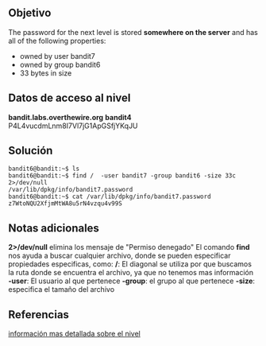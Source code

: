 ## Objetivo
The password for the next level is stored **somewhere on the server** and has all of the following properties:
-   owned by user bandit7
-   owned by group bandit6
-   33 bytes in size

## Datos de acceso al nivel
**bandit.labs.overthewire.org**
**bandit4**
P4L4vucdmLnm8I7Vl7jG1ApGSfjYKqJU

## Solución
```bash()
bandit6@bandit:~$ ls
bandit6@bandit:~$ find /  -user bandit7 -group bandit6 -size 33c 2>/dev/null
/var/lib/dpkg/info/bandit7.password
bandit6@bandit:~$ cat /var/lib/dpkg/info/bandit7.password
z7WtoNQU2XfjmMtWA8u5rN4vzqu4v99S
```

## Notas adicionales
**2>/dev/null** elimina los mensaje de "Permiso denegado"
El comando <b>find</b> nos ayuda a buscar cualquier archivo, donde se pueden especificar propiedades especificas, como:
<b>/</b>: El diagonal se utiliza por que buscamos la ruta donde se encuentra el archivo, ya que no tenemos mas información
<b>-user</b>: El usuario al que pertenece
<b>-group</b>: el grupo al que pertenece
<b>-size</b>: especifica el tamaño del archivo

## Referencias 
[información mas detallada sobre el nivel](https://medium.com/@theGirlWhoEncrypts/overthewire-bandit-level-6-level-7-e1930ac68a54)
